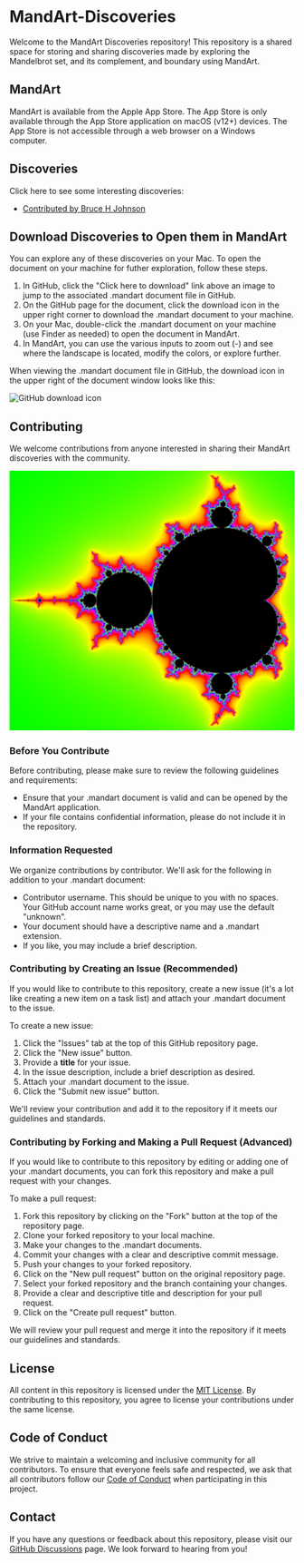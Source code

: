 # MandArt-Discoveries

Welcome to the MandArt Discoveries repository! This repository is a shared space for storing and sharing discoveries made by exploring the Mandelbrot set, and its complement, and boundary using MandArt.

## MandArt

MandArt is available from the Apple App Store. The App Store is only available through the App Store application on macOS (v12+) devices. The App Store is not accessible through a web browser on a Windows computer.

## Discoveries

Click here to see some interesting discoveries:

 - [Contributed by Bruce H Johnson](brucehjohnson/_index.md)


## Download Discoveries to Open them in MandArt

You can explore any of these discoveries on your Mac. 
To open the document on your machine for futher exploration, follow these steps.

1. In GitHub, click the "Click here to download" link above an image to jump to the associated .mandart document file in GitHub.
2. On the GitHub page for the document, click the download icon in the upper right corner to download the .mandart document to your machine. 
2. On your Mac, double-click the .mandart document on your machine (use Finder as needed) to open the document in MandArt.
3. In MandArt, you can use the various inputs to zoom out (-) and see where the landscape is located, modify the colors, or explore further.

When viewing the .mandart document file in GitHub, the download icon in the upper right of the document window looks like this:

![GitHub download icon](../_resources/download_icon.PNG)

## Contributing

We welcome contributions from anyone interested in sharing their MandArt discoveries with the community. 

![MandArt](brucehjohnson/Bhj1.png)

### Before You Contribute

Before contributing, please make sure to review the following guidelines and requirements:

- Ensure that your .mandart document is valid and can be opened by the MandArt application.
- If your file contains confidential information, please do not include it in the repository.

### Information Requested

We organize contributions by contributor. We'll ask for the following in addition to your .mandart document:

- Contributor username. This should be unique to you with no spaces. Your GitHub account name works great, or you may use the default "unknown".
- Your document should have a descriptive name and a .mandart extension.
- If you like, you may include a brief description.

### Contributing by Creating an Issue (Recommended)

If you would like to contribute to this repository, create a new issue (it's a lot like creating a new item on a task list) and attach your .mandart document to the issue. 

To create a new issue:

1. Click the "Issues" tab at the top of this GitHub repository page.
2. Click the "New issue" button.
3. Provide a **title** for your issue.
4. In the issue description, include a brief description as desired.
5. Attach your .mandart document to the issue.
6. Click the "Submit new issue" button.

We'll review your contribution and add it to the repository if it meets our guidelines and standards.

### Contributing by Forking and Making a Pull Request (Advanced)

If you would like to contribute to this repository by editing or adding one of your .mandart documents, you can fork this repository and make a pull request with your changes. 

To make a pull request:

1. Fork this repository by clicking on the "Fork" button at the top of the repository page.
2. Clone your forked repository to your local machine.
3. Make your changes to the .mandart documents.
4. Commit your changes with a clear and descriptive commit message.
5. Push your changes to your forked repository.
6. Click on the "New pull request" button on the original repository page.
7. Select your forked repository and the branch containing your changes.
8. Provide a clear and descriptive title and description for your pull request.
9. Click on the "Create pull request" button.

We will review your pull request and merge it into the repository if it meets our guidelines and standards.

## License

All content in this repository is licensed under the [MIT License](LICENSE). By contributing to this repository, you agree to license your contributions under the same license.

## Code of Conduct

We strive to maintain a welcoming and inclusive community for all contributors. To ensure that everyone feels safe and respected, we ask that all contributors follow our [Code of Conduct](CODE_OF_CONDUCT.md) when participating in this project.

## Contact

If you have any questions or feedback about this repository, please visit our [GitHub Discussions](https://github.com/denisecase/MandArt-Discoveries/discussions) page. We look forward to hearing from you!

